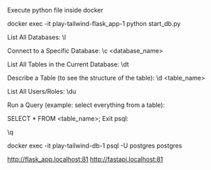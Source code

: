 Execute python file inside docker 

docker exec -it play-tailwind-flask_app-1 python start_db.py

List All Databases:
\l

Connect to a Specific Database:
\c <database_name>

List All Tables in the Current Database:
\dt

Describe a Table (to see the structure of the table):
\d <table_name>

List All Users/Roles:
\du


Run a Query (example: select everything from a table):


SELECT * FROM <table_name>;
Exit psql:


\q


docker exec -it play-tailwind-db-1 psql -U postgres postgres

http://flask_app.localhost:81
http://fastapi.localhost:81